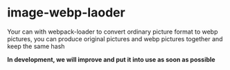 # image-webp-laoder

Your can with webpack-loader to convert ordinary picture format to webp pictures, you can produce original pictures and webp pictures together and keep the same hash

**In development, we will improve and put it into use as soon as possible**
